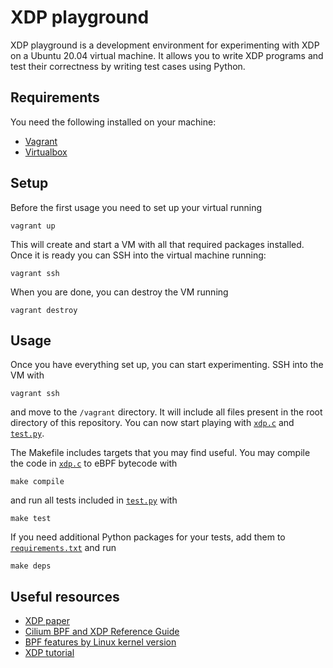 # XDP playground

XDP playground is a development environment for experimenting with XDP on a Ubuntu 20.04 virtual machine.
It allows you to write XDP programs and test their correctness by writing test cases using Python.

## Requirements

You need the following installed on your machine:

* [Vagrant](http://www.vagrantup.com)
* [Virtualbox](https://www.virtualbox.org/)

## Setup

Before the first usage you need to set up your virtual running

    vagrant up

This will create and start a VM with all that required packages installed.
Once it is ready you can SSH into the virtual machine running:

    vagrant ssh

When you are done, you can destroy the VM running

    vagrant destroy

## Usage

Once you have everything set up, you can start experimenting. SSH into the VM with

    vagrant ssh

and move to the `/vagrant` directory. It will include all files present in the root directory of this repository.
You can now start playing with [`xdp.c`](xdp.c) and [`test.py`](test.py).

The Makefile includes targets that you may find useful.
You may compile the code in [`xdp.c`](xdp.c) to eBPF bytecode with

    make compile

and run all tests included in [`test.py`](test.py) with

    make test

If you need additional Python packages for your tests, add them to [`requirements.txt`](requirements.txt) and run

    make deps

## Useful resources

* [XDP paper](https://dl.acm.org/doi/10.1145/3281411.3281443)
* [Cilium BPF and XDP Reference Guide](https://docs.cilium.io/en/latest/bpf/#bpf-guide)
* [BPF features by Linux kernel version](https://github.com/iovisor/bcc/blob/master/docs/kernel-versions.md)
* [XDP tutorial](https://github.com/xdp-project/xdp-tutorial)
